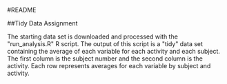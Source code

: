 #README

##Tidy Data Assignment

The starting data set is downloaded and processed with the "run_analysis.R" R script. The output of this script is a "tidy" data set containing the average of each variable for each activity and each subject. The first column is the subject number and the second column is the activity. Each row represents averages for each variable by subject and activity.
